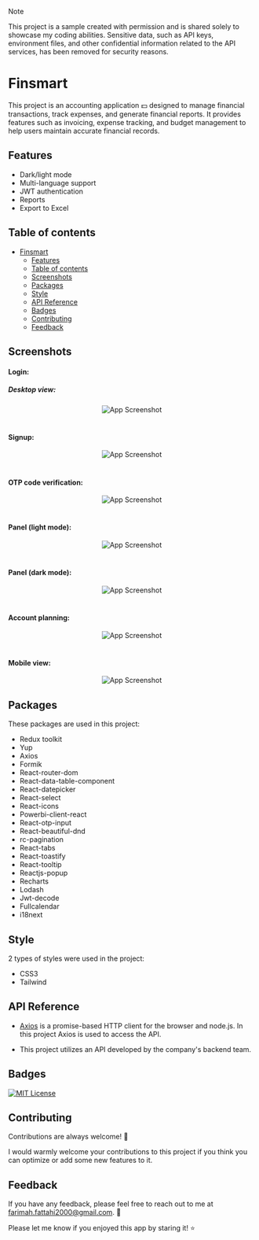 > [!NOTE]  
> This project is a sample created with permission and is shared solely to showcase my coding abilities. Sensitive data, such as API keys, environment files, and other confidential information related to the API services, has been removed for security reasons.

# Finsmart

This project is an accounting application :dollar: designed to manage financial transactions, track expenses, and generate financial reports. It provides features such as invoicing, expense tracking, and budget management to help users maintain accurate financial records.

## Features

- Dark/light mode
- Multi-language support
- JWT authentication
- Reports
- Export to Excel

## Table of contents

- [Finsmart](#Finsmart)
  * [Features](#features)
  * [Table of contents](#table-of-contents)
  * [Screenshots](#screenshots)
  * [Packages](#packages)
  * [Style](#style)
  * [API Reference](#api-reference)
  * [Badges](#badges)
  * [Contributing](#contributing)
  * [Feedback](#feedback)

## Screenshots

#### Login:
##### Desktop view:

  <div align="center">

![App Screenshot](https://github.com/user-attachments/assets/1f8094a1-4d45-4a14-8451-96d47050a3c3)

  </div>
  
  #

#### Signup:
<div align="center">

![App Screenshot](https://github.com/user-attachments/assets/1e1f1de3-ea55-4806-b713-fb5b224424c9)
  </div>

   #

#### OTP code verification:
 <div align="center">

![App Screenshot](https://github.com/user-attachments/assets/b747450f-5b6a-486e-98ed-332bf5eea40f)

  </div>
  
  #

  #### Panel (light mode):

  <div align="center">

![App Screenshot](https://github.com/user-attachments/assets/872dfd2a-573c-4d8c-bc9f-0c9238363a49)

  </div>

   #

   #### Panel (dark mode):

  <div align="center">

![App Screenshot](https://github.com/user-attachments/assets/90232b7f-51bc-4a95-aecf-c5fcef962a74)

  </div>

   #

   #### Account planning:

  <div align="center">

![App Screenshot](https://github.com/user-attachments/assets/0b9f37c3-20a9-42a5-8ceb-275b8adf380d)

  </div>

   #

#### Mobile view:

  <div align="center">

![App Screenshot](https://github.com/user-attachments/assets/8a20bd53-71a7-44b5-853a-a273c3810d18)

  </div>

## Packages

These packages are used in this project:

- Redux toolkit
- Yup
- Axios
- Formik
- React-router-dom
- React-data-table-component
- React-datepicker
- React-select
- React-icons
- Powerbi-client-react
- React-otp-input
- React-beautiful-dnd
- rc-pagination
- React-tabs
- React-toastify
- React-tooltip
- Reactjs-popup
- Recharts
- Lodash
- Jwt-decode
- Fullcalendar
- i18next


## Style
2 types of styles were used in the project:

- CSS3
- Tailwind


## API Reference

- [Axios](https://axios-http.com/) is a promise-based HTTP client for the browser and node.js. In this project Axios is used to access the API.

- This project utilizes an API developed by the company's backend team.

## Badges

[![MIT License](https://img.shields.io/github/repo-size/Farimah71/Finsmart-panel?style=flat-square)](https://choosealicense.com/licenses/mit/)


## Contributing

Contributions are always welcome! :seedling:

I would warmly welcome your contributions to this project if you think you can optimize or add some new features to it.



## Feedback

If you have any feedback, please feel free to reach out to me at farimah.fattahi2000@gmail.com. :email:

Please let me know if you enjoyed this app by staring it! :star:
